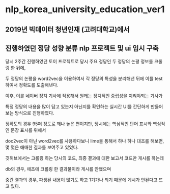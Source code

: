 # nlp_korea_university_education_ver1
## 2019년 빅데이터 청년인재 (고려대학교)에서 

## 진행하였던 정당 성향 분류 nlp 프로젝트 및 ui 임시 구축



당시 2주간 진행하였던 토이 프로젝트로 당시 주요 정당인 두 정당의 논평 정보를 크롤링 한 뒤에,

두 정당의 논평을 word2vec을 이용하여서 각 정당의 특성을 분리해낸 뒤에 이를 test 하여서 정확도를 도출해낸다.

이후, 이를 네이버 정치 기사에 적용해서 원래는 정치적인 중립성을 지켜야되는 기사가

특정 정당의 내용을 많이 담고 있는지 아닌지를 확인하는 실시간 UI를 간단하게 만들어 보는 방식으로 진행하였다.

정확도의 경우 95퍼 정도로 꽤나 높은 편이지만, 당시에는 핵심적인 단어 표시와 핵심적인 문장 표시를 위해서

doc2vec이 아닌 word2vec를 사용하다보니 lime을 통해서 하나 하나 대조를 해보면, 몇 몇은 애매한 결과를 보여주고 있었다.

깃허브에서는 크롤링 하는 당시의 코드, 최종 결과에 대한 보고서 코드만 게시를 하는데

db의 경우, 애초에 크롤링 한 결과물이라 게시를 안했으며

중간 결과의 경우, 파생된 내용이 많기도 하고 1기가나 되기 때문에 게시가 안된다고 뜨고 있다.
